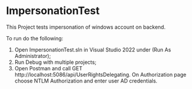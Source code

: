 # ImpersonationTest
This Project tests impersonation of windows account on backend.

To run do the following:
1. Open ImpersonationTest.sln in Visual Studio 2022 under (Run As Administrator);
2. Run Debug with multiple projects;
3. Open Postman and call GET http://localhost:5086/api/UserRightsDelegating. 
On Authorization page choose NTLM Authorization and enter user AD credentials.

